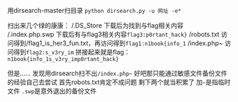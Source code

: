 用dirsearch-master扫目录
`python dirsearch.py -u 网址 -e*`

扫出来几个绿的康康：
/.DS_Store   下载后为找到与flag相关内容
/.index.php.swp   下载后有与flag3相关内容`flag3:p0rtant_hack}`
/robots.txt  访问得到/flag1_is_her3_fun.txt，再访问得到`flag1:n1book{info_1`
/index.php~  访问得到`flag2:s_v3ry_im`
拼接起来就是flag：`n1book{info_1s_v3ry_imp0rtant_hack}`

但是……
发现用dirsearch扫不出`/index.php~`
好吧那只能通过敏感文件备份文件的经验自己去尝试
首先robots.txt肯定不成问题
剩下两个就当积累了
加`~`是指临时文件
`.swp`是意外退出的备份文件

